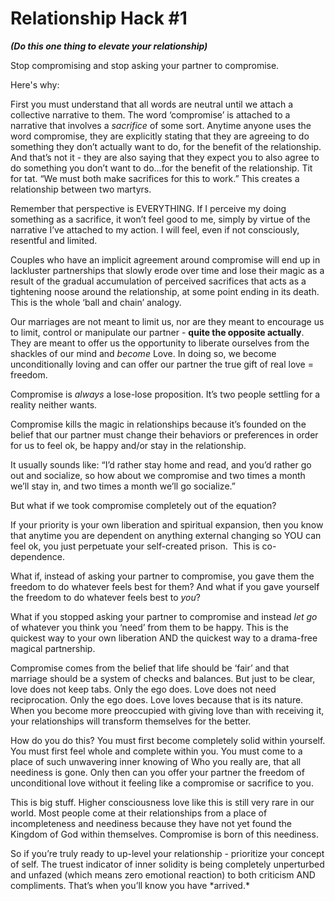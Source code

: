 # Relationship Hack #1

**_\(Do this one thing to elevate your relationship\)_**

Stop compromising and stop asking your partner to compromise. 

Here's why:

First you must understand that all words are neutral until we attach a collective narrative to them. The word ‘compromise’ is attached to a narrative that involves a _sacrifice_ of some sort. Anytime anyone uses the word compromise, they are explicitly stating that they are agreeing to do something they don’t actually want to do, for the benefit of the relationship. And that’s not it \- they are also saying that they expect you to also agree to do something you don’t want to do…for the benefit of the relationship. Tit for tat. “We must both make sacrifices for this to work.” This creates a relationship between two martyrs.

Remember that perspective is EVERYTHING. If I perceive my doing something as a sacrifice, it won’t feel good to me, simply by virtue of the narrative I’ve attached to my action. I will feel, even if not consciously, resentful and limited.

Couples who have an implicit agreement around compromise will end up in lackluster partnerships that slowly erode over time and lose their magic as a result of the gradual accumulation of perceived sacrifices that acts as a tightening noose around the relationship, at some point ending in its death. This is the whole ‘ball and chain’ analogy.

Our marriages are not meant to limit us, nor are they meant to encourage us to limit, control or manipulate our partner \- **quite the opposite actually**. They are meant to offer us the opportunity to liberate ourselves from the shackles of our mind and _become_ Love. In doing so, we become unconditionally loving and can offer our partner the true gift of real love = freedom.

Compromise is _always_ a lose\-lose proposition. It’s two people settling for a reality neither wants.

Compromise kills the magic in relationships because it’s founded on the belief that our partner must change their behaviors or preferences in order for us to feel ok, be happy and/or stay in the relationship.

It usually sounds like: “I’d rather stay home and read, and you’d rather go out and socialize, so how about we compromise and two times a month we’ll stay in, and two times a month we’ll go socialize.”

But what if we took compromise completely out of the equation?

If your priority is your own liberation and spiritual expansion, then you know that anytime you are dependent on anything external changing so YOU can feel ok, you just perpetuate your self\-created prison.  This is co\-dependence.

What if, instead of asking your partner to compromise, you gave them the freedom to do whatever feels best for them? And what if you gave yourself the freedom to do whatever feels best to _you_?

What if you stopped asking your partner to compromise and instead _let go_ of whatever you think you ‘need’ from them to be happy. This is the quickest way to your own liberation AND the quickest way to a drama\-free magical partnership.

Compromise comes from the belief that life should be ‘fair’ and that marriage should be a system of checks and balances. But just to be clear, love does not keep tabs. Only the ego does. Love does not need reciprocation. Only the ego does. Love loves because that is its nature.  When you become more preoccupied with giving love than with receiving it, your relationships will transform themselves for the better.

How do you do this? You must first become completely solid within yourself. You must first feel whole and complete within you. You must come to a place of such unwavering inner knowing of Who you really are, that all neediness is gone. Only then can you offer your partner the freedom of unconditional love without it feeling like a compromise or sacrifice to you.

This is big stuff. Higher consciousness love like this is still very rare in our world. Most people come at their relationships from a place of incompleteness and neediness because they have not yet found the Kingdom of God within themselves. Compromise is born of this neediness.

So if you’re truly ready to up\-level your relationship \- prioritize your concept of self. The truest indicator of inner solidity is being completely unperturbed and unfazed \(which means zero emotional reaction\) to both criticism AND compliments. That’s when you’ll know you have \*arrived.\*
